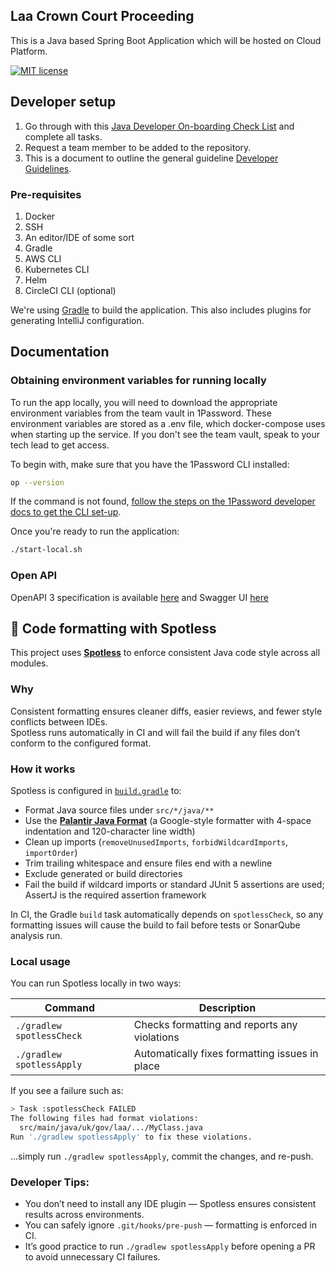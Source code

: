 ## Laa Crown Court Proceeding

This is a Java based Spring Boot Application which will be hosted on Cloud Platform.

[![MIT license](https://img.shields.io/badge/License-MIT-blue.svg)](LICENSE)

## Developer setup

1. Go through with this [Java Developer On-boarding Check List](https://dsdmoj.atlassian.net/wiki/spaces/ASLST/pages/3738468667/Java+Developer+Onboarding+Check+List/) and complete all tasks.
2. Request a team member to be added to the repository.
3. This is a document to outline the general guideline [Developer Guidelines](https://dsdmoj.atlassian.net/wiki/spaces/ASLST/pages/3896049821/Developer+Guidelines).

### Pre-requisites

1. Docker
2. SSH
3. An editor/IDE of some sort
4. Gradle
5. AWS CLI
6. Kubernetes CLI
7. Helm
8. CircleCI CLI (optional)

We're using [Gradle](https://gradle.org/) to build the application. This also includes plugins for generating IntelliJ configuration.

## Documentation

### Obtaining environment variables for running locally

To run the app locally, you will need to download the appropriate environment variables from the team
vault in 1Password. These environment variables are stored as a .env file, which docker-compose uses
when starting up the service. If you don't see the team vault, speak to your tech lead to get access.

To begin with, make sure that you have the 1Password CLI installed:

```sh
op --version
```

If the command is not found, [follow the steps on the 1Password developer docs to get the CLI set-up](https://developer.1password.com/docs/cli/get-started/).

Once you're ready to run the application:

```sh
./start-local.sh
```

### Open API

OpenAPI 3 specification is available [here](http://localhost:8087/open-api/api-docs/) and Swagger UI
[here](http://localhost:8087/open-api/swagger-ui/index.html)

## 🧹 Code formatting with Spotless

This project uses [**Spotless**](https://github.com/diffplug/spotless) to enforce consistent Java code style across all modules.

### Why

Consistent formatting ensures cleaner diffs, easier reviews, and fewer style conflicts between IDEs.  
Spotless runs automatically in CI and will fail the build if any files don’t conform to the configured format.

### How it works

Spotless is configured in [`build.gradle`](./crown-court-proceeding/build.gradle) to:

- Format Java source files under `src/*/java/**`
- Use the [**Palantir Java Format**](https://github.com/palantir/palantir-java-format/) (a Google-style formatter with 4-space indentation and 120-character line width)
- Clean up imports (`removeUnusedImports`, `forbidWildcardImports`, `importOrder`)
- Trim trailing whitespace and ensure files end with a newline
- Exclude generated or build directories
- Fail the build if wildcard imports or standard JUnit 5 assertions are used; AssertJ is the required assertion framework

In CI, the Gradle `build` task automatically depends on `spotlessCheck`, so any formatting issues will cause the build to fail before tests or SonarQube analysis run.

### Local usage

You can run Spotless locally in two ways:

| Command                   | Description                                    |
| ------------------------- | ---------------------------------------------- |
| `./gradlew spotlessCheck` | Checks formatting and reports any violations   |
| `./gradlew spotlessApply` | Automatically fixes formatting issues in place |

If you see a failure such as:

```bash
> Task :spotlessCheck FAILED
The following files had format violations:
  src/main/java/uk/gov/laa/.../MyClass.java
Run './gradlew spotlessApply' to fix these violations.
```

...simply run `./gradlew spotlessApply`, commit the changes, and re-push.

### Developer Tips:

- You don’t need to install any IDE plugin — Spotless ensures consistent results across environments.
- You can safely ignore `.git/hooks/pre-push` — formatting is enforced in CI.
- It’s good practice to run `./gradlew spotlessApply` before opening a PR to avoid unnecessary CI failures.
